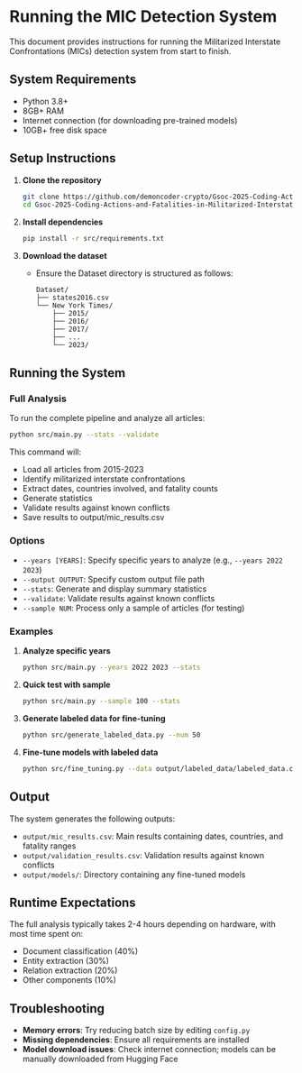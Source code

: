 # Running the MIC Detection System

This document provides instructions for running the Militarized Interstate Confrontations (MICs) detection system from start to finish.

## System Requirements

- Python 3.8+
- 8GB+ RAM
- Internet connection (for downloading pre-trained models)
- 10GB+ free disk space

## Setup Instructions

1. **Clone the repository**
   ```bash
   git clone https://github.com/demoncoder-crypto/Gsoc-2025-Coding-Actions-and-Fatalities-in-Militarized-Interstate-Confrontations-MICs-.git
   cd Gsoc-2025-Coding-Actions-and-Fatalities-in-Militarized-Interstate-Confrontations-MICs-
   ```

2. **Install dependencies**
   ```bash
   pip install -r src/requirements.txt
   ```

3. **Download the dataset**
   - Ensure the Dataset directory is structured as follows:
     ```
     Dataset/
     ├── states2016.csv
     └── New York Times/
         ├── 2015/
         ├── 2016/
         ├── 2017/
         ├── ...
         └── 2023/
     ```

## Running the System

### Full Analysis

To run the complete pipeline and analyze all articles:

```bash
python src/main.py --stats --validate
```

This command will:
- Load all articles from 2015-2023
- Identify militarized interstate confrontations
- Extract dates, countries involved, and fatality counts
- Generate statistics
- Validate results against known conflicts
- Save results to output/mic_results.csv

### Options

- `--years [YEARS]`: Specify specific years to analyze (e.g., `--years 2022 2023`)
- `--output OUTPUT`: Specify custom output file path
- `--stats`: Generate and display summary statistics
- `--validate`: Validate results against known conflicts
- `--sample NUM`: Process only a sample of articles (for testing)

### Examples

1. **Analyze specific years**
   ```bash
   python src/main.py --years 2022 2023 --stats
   ```

2. **Quick test with sample**
   ```bash
   python src/main.py --sample 100 --stats
   ```

3. **Generate labeled data for fine-tuning**
   ```bash
   python src/generate_labeled_data.py --num 50
   ```

4. **Fine-tune models with labeled data**
   ```bash
   python src/fine_tuning.py --data output/labeled_data/labeled_data.csv
   ```

## Output

The system generates the following outputs:

- `output/mic_results.csv`: Main results containing dates, countries, and fatality ranges
- `output/validation_results.csv`: Validation results against known conflicts
- `output/models/`: Directory containing any fine-tuned models

## Runtime Expectations

The full analysis typically takes 2-4 hours depending on hardware, with most time spent on:
- Document classification (40%)
- Entity extraction (30%)
- Relation extraction (20%)
- Other components (10%)

## Troubleshooting

- **Memory errors**: Try reducing batch size by editing `config.py`
- **Missing dependencies**: Ensure all requirements are installed
- **Model download issues**: Check internet connection; models can be manually downloaded from Hugging Face 